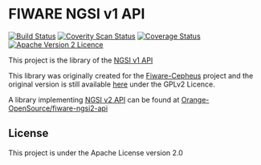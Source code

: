 # FIWARE NGSI v1 API

[![Build Status](https://travis-ci.org/Orange-OpenSource/fiware-ngsi-api.svg?branch=master)](https://travis-ci.org/Orange-OpenSource/fiware-ngsi-api)
[![Coverity Scan Status](https://scan.coverity.com/projects/7943/badge.svg)](https://scan.coverity.com/projects/7943)
[![Coverage Status](https://coveralls.io/repos/github/Orange-OpenSource/fiware-ngsi-api/badge.svg?branch=master)](https://coveralls.io/github/Orange-OpenSource/fiware-ngsi-api?branch=master)
[![Apache Version 2 Licence](https://img.shields.io/badge/License-Apache%20Version%202-blue.svg)](LICENSE.txt)

This project is the library of the [NGSI v1 API](http://forge.fiware.org/plugins/mediawiki/wiki/fiware/index.php/FI-WARE_NGSI:_publicly_available_documents)

This library was originally created for the [Fiware-Cepheus](https://github.com/Orange-OpenSource/fiware-cepheus) project
and the original version is still available [here](https://github.com/Orange-OpenSource/fiware-cepheus/tree/0.1.5/cepheus-ngsi)
under the GPLv2 Licence.

A library implementing [NGSI v2 API](http://telefonicaid.github.io/fiware-orion/api/v2/) can be found
at [Orange-OpenSource/fiware-ngsi2-api](https://github.com/Orange-OpenSource/fiware-ngsi2-api)

## License

This project is under the Apache License version 2.0
